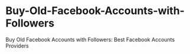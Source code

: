 # Buy-Old-Facebook-Accounts-with-Followers
Buy Old Facebook Accounts with Followers: Best Facebook Accounts Providers
